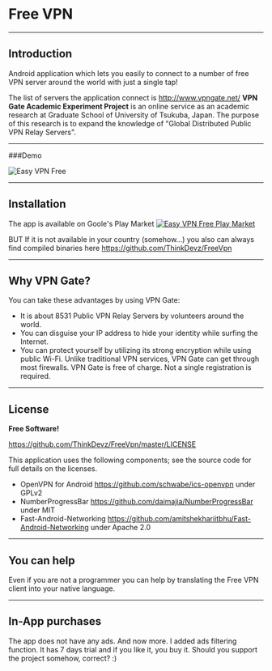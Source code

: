 
# Free VPN 
----
## Introduction

Android application which lets you easily to connect to a number of free VPN server around the world with just a single tap!

The list of servers the application connect is http://www.vpngate.net/
**VPN Gate Academic Experiment Project** is an online service as an academic research at Graduate School of University of Tsukuba, Japan. The purpose of this research is to expand the knowledge of "Global Distributed Public VPN Relay Servers".

----
###Demo

![Easy VPN Free](https://github.com/ThinkDevz/FreeVpn)


----
## Installation
The app is available оn Goole's Play Market
[![Easy VPN Free Play Market](https://play.google.com/intl/en_us/badges/images/generic/en_badge_web_generic.png)](https://play.google.com/store/apps/details?id=com.thinkdevs.vpnfree)


 BUT If it is not available in your country (somehow...) you also can always find compiled binaries here https://github.com/ThinkDevz/FreeVpn

 ----
## Why VPN Gate?

You can take these advantages by using VPN Gate:
* It is about 8531 Public VPN Relay Servers by volunteers around the world.
* You can disguise your IP address to hide your identity while surfing the Internet.
* You can protect yourself by utilizing its strong encryption while using public Wi-Fi.
Unlike traditional VPN services, VPN Gate can get through most firewalls.
VPN Gate is free of charge. Not a single registration is required.

----
## License
**Free Software!**

https://github.com/ThinkDevz/FreeVpn/master/LICENSE

[//]: # (https://www.gnu.org/licenses/gpl-3.0.en.html)

This application uses the following components; see the source code for full details on the licenses.

* OpenVPN for Android https://github.com/schwabe/ics-openvpn under GPLv2
* NumberProgressBar https://github.com/daimajia/NumberProgressBar under MIT
* Fast-Android-Networking https://github.com/amitshekhariitbhu/Fast-Android-Networking under Apache 2.0

----
## You can help

Even if you are not a programmer you can help by translating the Free VPN client into your native language.

----
## In-App purchases

The app does not have any ads. And now more. I added ads filtering function.
It has 7 days trial and if you like it, you buy it. Should you support the project somehow, correct? :)

